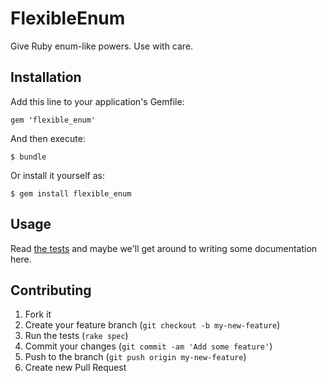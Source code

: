 # FlexibleEnum

Give Ruby enum-like powers. Use with care.

## Installation

Add this line to your application's Gemfile:

    gem 'flexible_enum'

And then execute:

    $ bundle

Or install it yourself as:

    $ gem install flexible_enum

## Usage

Read [the tests](spec/usage_spec.rb) and maybe we'll get around to writing some documentation here.

## Contributing

1. Fork it
2. Create your feature branch (`git checkout -b my-new-feature`)
3. Run the tests (`rake spec`)
4. Commit your changes (`git commit -am 'Add some feature'`)
5. Push to the branch (`git push origin my-new-feature`)
6. Create new Pull Request
